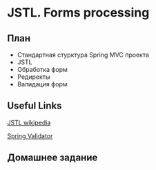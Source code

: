 # JSTL. Forms processing

## План
* Стандартная стурктура Spring MVC проекта
* JSTL
* Обработка форм
* Редиректы
* Валидация форм


## Useful Links

[JSTL wikipedia](https://ru.wikipedia.org/wiki/JSTL)

[Spring Validator](http://docs.spring.io/spring-framework/docs/current/spring-framework-reference/html/validation.html)

## Домашнее задание
